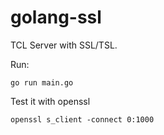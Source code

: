 # golang-ssl

TCL Server with SSL/TSL.

Run:

    go run main.go

Test it with openssl

    openssl s_client -connect 0:1000
